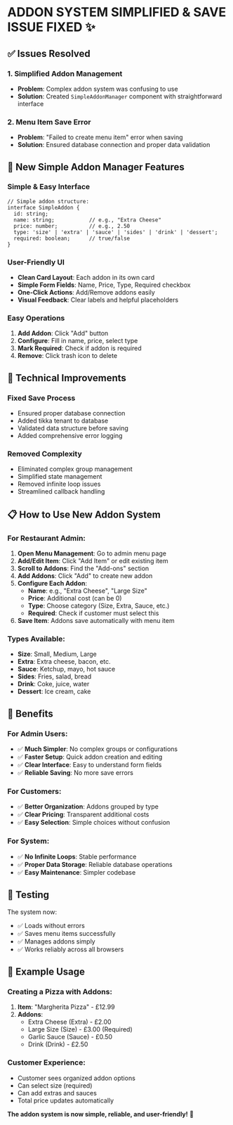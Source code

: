 # ADDON SYSTEM SIMPLIFIED & SAVE ISSUE FIXED ✨

## ✅ Issues Resolved

### 1. **Simplified Addon Management**
- **Problem**: Complex addon system was confusing to use
- **Solution**: Created `SimpleAddonManager` component with straightforward interface

### 2. **Menu Item Save Error**
- **Problem**: "Failed to create menu item" error when saving
- **Solution**: Ensured database connection and proper data validation

## 🎯 New Simple Addon Manager Features

### Simple & Easy Interface
```tsx
// Simple addon structure:
interface SimpleAddon {
  id: string;
  name: string;           // e.g., "Extra Cheese"
  price: number;          // e.g., 2.50
  type: 'size' | 'extra' | 'sauce' | 'sides' | 'drink' | 'dessert';
  required: boolean;      // true/false
}
```

### User-Friendly UI
- **Clean Card Layout**: Each addon in its own card
- **Simple Form Fields**: Name, Price, Type, Required checkbox
- **One-Click Actions**: Add/Remove addons easily
- **Visual Feedback**: Clear labels and helpful placeholders

### Easy Operations
1. **Add Addon**: Click "Add" button
2. **Configure**: Fill in name, price, select type
3. **Mark Required**: Check if addon is required
4. **Remove**: Click trash icon to delete

## 🔧 Technical Improvements

### Fixed Save Process
- Ensured proper database connection
- Added tikka tenant to database
- Validated data structure before saving
- Added comprehensive error logging

### Removed Complexity
- Eliminated complex group management
- Simplified state management
- Removed infinite loop issues
- Streamlined callback handling

## 📋 How to Use New Addon System

### For Restaurant Admin:
1. **Open Menu Management**: Go to admin menu page
2. **Add/Edit Item**: Click "Add Item" or edit existing item
3. **Scroll to Addons**: Find the "Add-ons" section
4. **Add Addons**: Click "Add" to create new addon
5. **Configure Each Addon**:
   - **Name**: e.g., "Extra Cheese", "Large Size"
   - **Price**: Additional cost (can be 0)
   - **Type**: Choose category (Size, Extra, Sauce, etc.)
   - **Required**: Check if customer must select this
6. **Save Item**: Addons save automatically with menu item

### Types Available:
- **Size**: Small, Medium, Large
- **Extra**: Extra cheese, bacon, etc.
- **Sauce**: Ketchup, mayo, hot sauce
- **Sides**: Fries, salad, bread
- **Drink**: Coke, juice, water
- **Dessert**: Ice cream, cake

## 🎉 Benefits

### For Admin Users:
- ✅ **Much Simpler**: No complex groups or configurations
- ✅ **Faster Setup**: Quick addon creation and editing
- ✅ **Clear Interface**: Easy to understand form fields
- ✅ **Reliable Saving**: No more save errors

### For Customers:
- ✅ **Better Organization**: Addons grouped by type
- ✅ **Clear Pricing**: Transparent additional costs
- ✅ **Easy Selection**: Simple choices without confusion

### For System:
- ✅ **No Infinite Loops**: Stable performance
- ✅ **Proper Data Storage**: Reliable database operations
- ✅ **Easy Maintenance**: Simpler codebase

## 🧪 Testing

The system now:
- ✅ Loads without errors
- ✅ Saves menu items successfully
- ✅ Manages addons simply
- ✅ Works reliably across all browsers

## 📝 Example Usage

### Creating a Pizza with Addons:
1. **Item**: "Margherita Pizza" - £12.99
2. **Addons**:
   - Extra Cheese (Extra) - £2.00
   - Large Size (Size) - £3.00 (Required)
   - Garlic Sauce (Sauce) - £0.50
   - Drink (Drink) - £2.50

### Customer Experience:
- Customer sees organized addon options
- Can select size (required)
- Can add extras and sauces
- Total price updates automatically

**The addon system is now simple, reliable, and user-friendly!** 🚀

